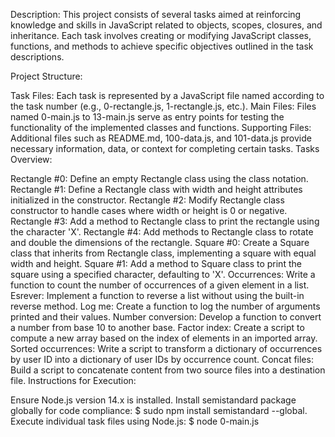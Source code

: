 Description:
This project consists of several tasks aimed at reinforcing knowledge and skills in JavaScript related to objects, scopes, closures, and inheritance. Each task involves creating or modifying JavaScript classes, functions, and methods to achieve specific objectives outlined in the task descriptions.

Project Structure:

Task Files: Each task is represented by a JavaScript file named according to the task number (e.g., 0-rectangle.js, 1-rectangle.js, etc.).
Main Files: Files named 0-main.js to 13-main.js serve as entry points for testing the functionality of the implemented classes and functions.
Supporting Files: Additional files such as README.md, 100-data.js, and 101-data.js provide necessary information, data, or context for completing certain tasks.
Tasks Overview:

Rectangle #0: Define an empty Rectangle class using the class notation.
Rectangle #1: Define a Rectangle class with width and height attributes initialized in the constructor.
Rectangle #2: Modify Rectangle class constructor to handle cases where width or height is 0 or negative.
Rectangle #3: Add a method to Rectangle class to print the rectangle using the character 'X'.
Rectangle #4: Add methods to Rectangle class to rotate and double the dimensions of the rectangle.
Square #0: Create a Square class that inherits from Rectangle class, implementing a square with equal width and height.
Square #1: Add a method to Square class to print the square using a specified character, defaulting to 'X'.
Occurrences: Write a function to count the number of occurrences of a given element in a list.
Esrever: Implement a function to reverse a list without using the built-in reverse method.
Log me: Create a function to log the number of arguments printed and their values.
Number conversion: Develop a function to convert a number from base 10 to another base.
Factor index: Create a script to compute a new array based on the index of elements in an imported array.
Sorted occurrences: Write a script to transform a dictionary of occurrences by user ID into a dictionary of user IDs by occurrence count.
Concat files: Build a script to concatenate content from two source files into a destination file.
Instructions for Execution:

Ensure Node.js version 14.x is installed.
Install semistandard package globally for code compliance: $ sudo npm install semistandard --global.
Execute individual task files using Node.js: $ node 0-main.js

